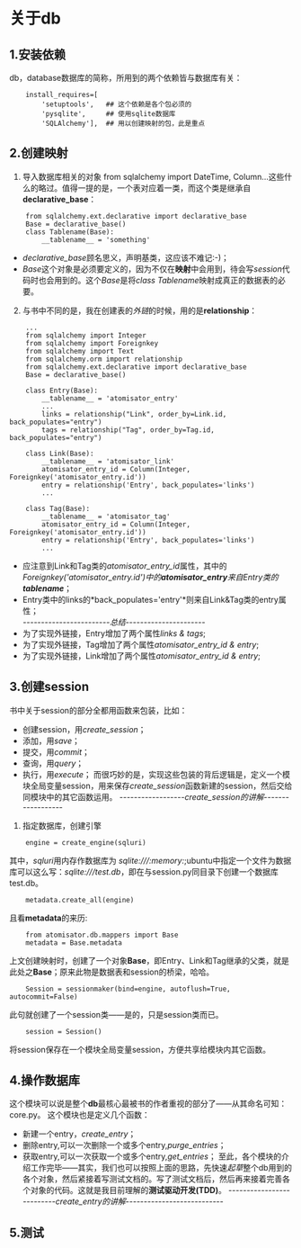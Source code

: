 #   关于db

##  1.安装依赖

db，database数据库的简称，所用到的两个依赖皆与数据库有关：
```
    install_requires=[
        'setuptools',   ## 这个依赖是各个包必须的
        'pysqlite',     ## 使用sqlite数据库
        'SQLAlchemy'],  ## 用以创建映射的包，此是重点
```
##  2.创建映射

1. 导入数据库相关的对象
from sqlalchemy import DateTime, Column...这些什么的略过。值得一提的是，一个表对应着一类，而这个类是继承自**declarative_base**：
```
    from sqlalchemy.ext.declarative import declarative_base
    Base = declarative_base()
    class Tablename(Base):
        __tablename__ = 'something'
```
- *declarative_base*顾名思义，声明基类，这应该不难记:-)；
- *Base*这个对象是必须要定义的，因为不仅在**映射**中会用到，待会写*session*代码时也会用到的。这个*Base*是将*class Tablename*映射成真正的数据表的必要。

2. 与书中不同的是，我在创建表的*外链*的时候，用的是**relationship**：
```
    ...
    from sqlalchemy import Integer
    from sqlalchemy import Foreignkey
    from sqlalchemy import Text
    from sqlalchemy.orm import relationship
    from sqlalchemy.ext.declarative import declarative_base
    Base = declarative_base()

    class Entry(Base):
        __tablename__ = 'atomisator_entry'
        ...
        links = relationship("Link", order_by=Link.id, back_populates="entry")
        tags = relationship("Tag", order_by=Tag.id, back_populates="entry")

    class Link(Base):
        __tablename__ = 'atomisator_link'
        atomisator_entry_id = Column(Integer, Foreignkey('atomisator_entry.id'))
        entry = relationship('Entry', back_populates='links')
        ...

    class Tag(Base):
        __tablename__ = 'atomisator_tag'
        atomisator_entry_id = Column(Integer, Foreignkey('atomisator_entry.id'))
        entry = relationship('Entry', back_populates='links')
        ...
```
- 应注意到Link和Tag类的*atomisator_entry_id*属性，其中的*Foreignkey('atomisator_entry.id')*中的**atomisator_entry**来自Entry类的*__tablename__*；
- Entry类中的links的*back_populates='entry'*则来自Link&Tag类的entry属性；  
*------------------------总结----------------------*  
- 为了实现外链接，Entry增加了两个属性*links & tags*;
- 为了实现外链接，Tag增加了两个属性*atomisator_entry_id & entry*;
- 为了实现外链接，Link增加了两个属性*atomisator_entry_id & entry*;

##  3.创建session

书中关于session的部分全都用函数来包装，比如：
- 创建session，用*create_session*；
- 添加，用*save*；
- 提交，用*commit*；
- 查询，用*query*；
- 执行，用*execute*；
而很巧妙的是，实现这些包装的背后逻辑是，定义一个模块全局变量session，用来保存*create_session*函数新建的session，然后交给同模块中的其它函数运用。
*------------------create_session的讲解------------------*
1. 指定数据库，创建引擎
```
    engine = create_engine(sqluri)
```
其中，*sqluri*用内存作数据库为 *sqlite:///:memory:*;ubuntu中指定一个文件为数据库可以这么写：*sqlite:///test.db*，即在与session.py同目录下创建一个数据库test.db。
```
    metadata.create_all(engine)
```
且看**metadata**的来历:
```
    from atomisator.db.mappers import Base
    metadata = Base.metadata
```
上文创建映射时，创建了一个对象**Base**，即Entry、Link和Tag继承的父类，就是此处之**Base**；原来此物是数据表和session的桥梁，哈哈。
```
    Session = sessionmaker(bind=engine, autoflush=True, autocommit=False)
```
此句就创建了一个session类——是的，只是session类而已。
```
    session = Session()
```
将session保存在一个模块全局变量session，方便共享给模块内其它函数。

##  4.操作数据库

这个模块可以说是整个**db**最核心最被书的作者重视的部分了——从其命名可知：core.py。
这个模块也是定义几个函数：
- 新建一个entry，*create_entry*；
- 删除entry,可以一次删除一个或多个entry,*purge_entries*；
- 获取entry,可以一次获取一个或多个entry,*get_entries*；
至此，各个模块的介绍工作完毕——其实，我们也可以按照上面的思路，先快速*起草*整个db用到的各个对象，然后紧接着写测试文档的。写了测试文档后，然后再来接着完善各个对象的代码。这就是我目前理解的**测试驱动开发(TDD)**。
*--------------------------create_entry的讲解---------------------------*
##  5.测试



